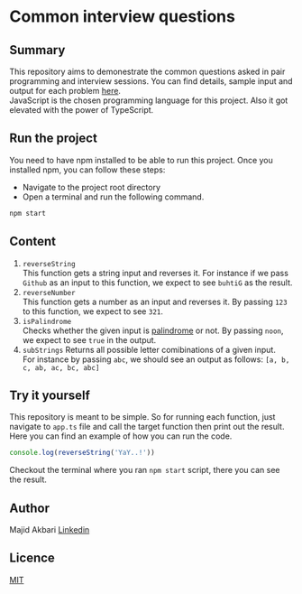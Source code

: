 # Common interview questions
## Summary
This repository aims to demonestrate the common questions asked in pair programming and interview sessions. You can find details, sample input and output for each problem [here](#Content).  
JavaScript is the chosen programming language for this project. Also it got elevated with the power of TypeScript.  

## Run the project
You need to have npm installed to be able to run this project. Once you installed npm, you can follow these steps:  
* Navigate to the project root directory
* Open a terminal and run the following command.
```bash
npm start
```

## Content
1. `reverseString`  
This function gets a string input and reverses it. For instance if we pass `Github` as an input to this function, we expect to see `buhtiG` as the result.
2. `reverseNumber`  
This function gets a number as an input and reverses it. By passing `123` to this function, we expect to see `321`.
3. `isPalindrome`  
Checks whether the given input is [palindrome](https://en.wikipedia.org/wiki/Palindrome) or not. By passing `noon`, we expect to see `true` in the output.
4. `subStrings`
Returns all possible letter comibinations of a given input.  
For instance by passing `abc`, we should see an output as follows: `[a, b, c, ab, ac, bc, abc]`





## Try it yourself
This repository is meant to be simple. So for running each function, just navigate to `app.ts` file and call the target function then print out the result.  
Here you can find an example of how you can run the code.
```typescript
console.log(reverseString('YaY..!'))
```
Checkout the terminal where you ran `npm start` script, there you can see the result.

## Author
Majid Akbari [Linkedin](https://linkedin.com/in/majid-akbari)

## Licence
[MIT](https://choosealicense.com/licenses/mit/)
